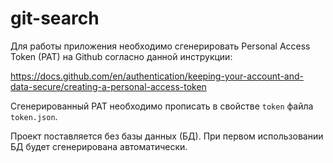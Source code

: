 # git-search
Для работы приложения необходимо сгенерировать Personal Access Token (PAT) на Github согласно данной инструкции:

https://docs.github.com/en/authentication/keeping-your-account-and-data-secure/creating-a-personal-access-token

Сгенерированный PAT необходимо прописать в свойстве `token` файла `token.json`.

Проект поставляется без базы данных (БД). При первом использовании БД будет сгенерирована автоматически.
